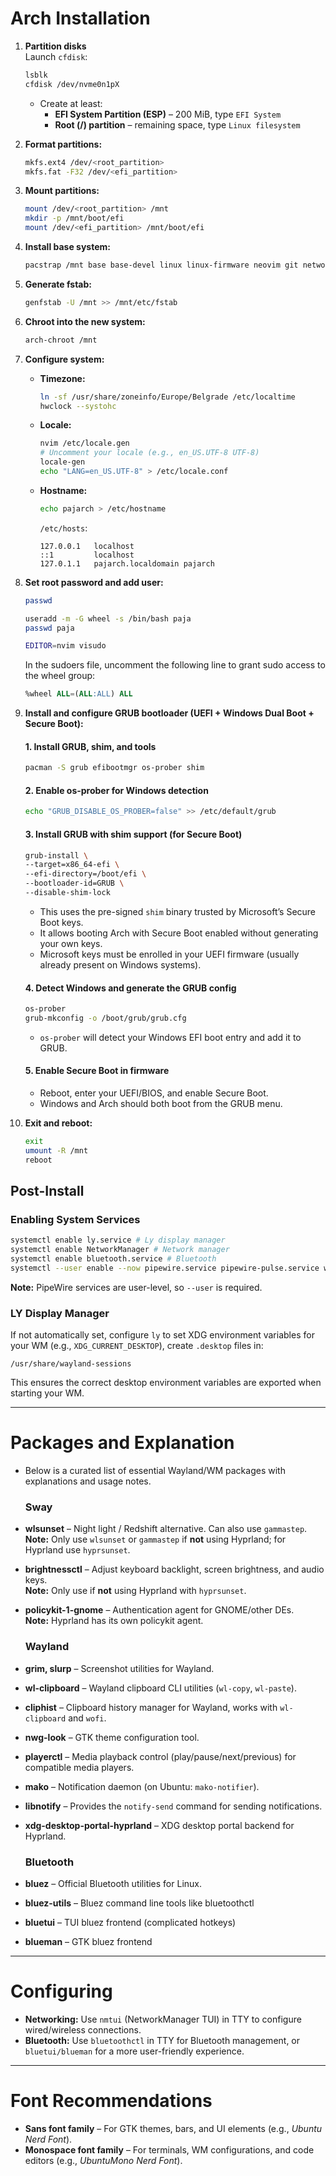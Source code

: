 # Arch Installation

1. **Partition disks**  
   Launch `cfdisk`:
   ```bash
   lsblk
   cfdisk /dev/nvme0n1pX
   ```
   - Create at least:
     - **EFI System Partition (ESP)** – 200 MiB, type `EFI System`
     - **Root (/) partition** – remaining space, type `Linux filesystem`

2. **Format partitions:**
   ```bash
   mkfs.ext4 /dev/<root_partition>
   mkfs.fat -F32 /dev/<efi_partition>
   ```

3. **Mount partitions:**
   ```bash
   mount /dev/<root_partition> /mnt
   mkdir -p /mnt/boot/efi
   mount /dev/<efi_partition> /mnt/boot/efi
   ```

4. **Install base system:**
   ```bash
   pacstrap /mnt base base-devel linux linux-firmware neovim git networkmanager
   ```

5. **Generate fstab:**
   ```bash
   genfstab -U /mnt >> /mnt/etc/fstab
   ```

6. **Chroot into the new system:**
   ```bash
   arch-chroot /mnt
   ```

7. **Configure system:**
   - **Timezone:**
     ```bash
     ln -sf /usr/share/zoneinfo/Europe/Belgrade /etc/localtime
     hwclock --systohc
     ```
   - **Locale:**
     ```bash
     nvim /etc/locale.gen
     # Uncomment your locale (e.g., en_US.UTF-8 UTF-8)
     locale-gen
     echo "LANG=en_US.UTF-8" > /etc/locale.conf
     ```
   - **Hostname:**
     ```bash
     echo pajarch > /etc/hostname
     ```
     `/etc/hosts`:
     ```
     127.0.0.1   localhost
     ::1         localhost
     127.0.1.1   pajarch.localdomain pajarch
     ```

8. **Set root password and add user:**
   ```bash
   passwd

   useradd -m -G wheel -s /bin/bash paja
   passwd paja

   EDITOR=nvim visudo
   ```
   In the sudoers file, uncomment the following line to grant sudo access to the wheel group:
   ```sql
   %wheel ALL=(ALL:ALL) ALL
   ```

9. **Install and configure GRUB bootloader (UEFI + Windows Dual Boot + Secure Boot):**

   #### 1. Install GRUB, shim, and tools
   ```bash
   pacman -S grub efibootmgr os-prober shim
   ```

   #### 2. Enable os-prober for Windows detection
   ```bash
   echo "GRUB_DISABLE_OS_PROBER=false" >> /etc/default/grub
   ```

   #### 3. Install GRUB with shim support (for Secure Boot)
   ```bash
   grub-install \
   --target=x86_64-efi \
   --efi-directory=/boot/efi \
   --bootloader-id=GRUB \
   --disable-shim-lock
   ```
   - This uses the pre-signed `shim` binary trusted by Microsoft’s Secure Boot keys.
   - It allows booting Arch with Secure Boot enabled without generating your own keys.
   - Microsoft keys must be enrolled in your UEFI firmware (usually already present on Windows systems).

   #### 4. Detect Windows and generate the GRUB config
   ```bash
   os-prober
   grub-mkconfig -o /boot/grub/grub.cfg
   ```
   - `os-prober` will detect your Windows EFI boot entry and add it to GRUB.

   #### 5. Enable Secure Boot in firmware
   - Reboot, enter your UEFI/BIOS, and enable Secure Boot.
   - Windows and Arch should both boot from the GRUB menu.

10. **Exit and reboot:**
    ```bash
    exit
    umount -R /mnt
    reboot
    ```

## Post-Install

### Enabling System Services

```bash
systemctl enable ly.service # Ly display manager
systemctl enable NetworkManager # Network manager
systemctl enable bluetooth.service # Bluetooth
systemctl --user enable --now pipewire.service pipewire-pulse.service wireplumber.service # Pipewire Audio
```

**Note:** PipeWire services are user-level, so `--user` is required.


### LY Display Manager

If not automatically set, configure `ly` to set XDG environment variables for your WM (e.g., `XDG_CURRENT_DESKTOP`), create `.desktop` files in:

```
/usr/share/wayland-sessions
```

This ensures the correct desktop environment variables are exported when starting your WM.

---

# Packages and Explanation

- Below is a curated list of essential Wayland/WM packages with explanations and usage notes.
   ### Sway
- **wlsunset** – Night light / Redshift alternative. Can also use `gammastep`.  
  **Note:** Only use `wlsunset` or `gammastep` if **not** using Hyprland; for Hyprland use `hyprsunset`.
- **brightnessctl** – Adjust keyboard backlight, screen brightness, and audio keys.  
  **Note:** Only use if **not** using Hyprland with `hyprsunset`.
- **policykit-1-gnome** – Authentication agent for GNOME/other DEs.   
  **Note:** Hyprland has its own policykit agent.


   ### Wayland
- **grim, slurp** – Screenshot utilities for Wayland.
- **wl-clipboard** – Wayland clipboard CLI utilities (`wl-copy`, `wl-paste`).
- **cliphist** – Clipboard history manager for Wayland, works with `wl-clipboard` and `wofi`.
- **nwg-look** – GTK theme configuration tool.
- **playerctl** – Media playback control (play/pause/next/previous) for compatible media players.
- **mako** – Notification daemon (on Ubuntu: `mako-notifier`).
- **libnotify** – Provides the `notify-send` command for sending notifications.
- **xdg-desktop-portal-hyprland** – XDG desktop portal backend for Hyprland.

   ### Bluetooth
- **bluez** – Official Bluetooth utilities for Linux.
- **bluez-utils** – Bluez command line tools like bluetoothctl
- **bluetui** – TUI bluez frontend (complicated hotkeys)
- **blueman** – GTK bluez frontend

---

# Configuring

- **Networking:** Use `nmtui` (NetworkManager TUI) in TTY to configure wired/wireless connections.
- **Bluetooth:** Use `bluetoothctl` in TTY for Bluetooth management, or `bluetui/blueman` for a more user-friendly experience.

---

# Font Recommendations

- **Sans font family** – For GTK themes, bars, and UI elements (e.g., *Ubuntu Nerd Font*).
- **Monospace font family** – For terminals, WM configurations, and code editors (e.g., *UbuntuMono Nerd Font*).

